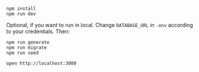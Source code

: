 ```
npm install
npm run dev
```

Optional, if you want to run in local. Change `DATABASE_URL` in `.env` according to your credentials. Then:
```
npm run generate
npm run migrate
npm run seed
```

```
open http://localhost:3000
```
